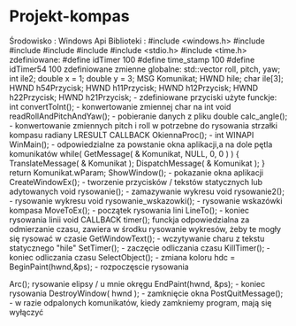 # Projekt-kompas
Środowisko : Windows Api
Biblioteki :
            #include <windows.h>
            #include <iostream>
            #include <vector>
            #include <fstream>
            #include <cmath>
            #include <stdio.h>
            #include <time.h> 
  zdefiniowane:
          #define idTimer 100
          #define time_stamp 100
          #define idTimer54 100
  zdefiniowane zmienne globalne:
          std::vector<double> roll, pitch, yaw;
          int ile2;
          double x = 1;
          double y = 3;
          MSG Komunikat;
          HWND hile;
          char ile[3];
   HWND h54Przycisk;
    HWND h11Przycisk;
    HWND h12Przycisk;
    HWND h22Przycisk;
    HWND h21Przycisk;     -   zdefiniowane przyciski
  użyte funckje:
  int convertToInt(); - konwertowanie zmiennej char na int
  void readRollAndPitchAndYaw();  - pobieranie danych z pliku
  double  calc_angle();   -   konwertowanie zmiennych pitch i roll w potrzebne do rysowania strzałki kompasu radiany
  LRESULT CALLBACK OkiennaProc(); - 
  int WINAPI WinMain();    -     odpowiedzialne za powstanie okna aplikacji,a na dole pętla komunikatów
                                    while( GetMessage( & Komunikat, NULL, 0, 0 ) )
                              {
                                  TranslateMessage( & Komunikat );
                                  DispatchMessage( & Komunikat );
                              }
                              return Komunikat.wParam;
   ShowWindow();   - pokazanie okna aplikacji
  CreateWindowEx();   -  tworzenie przycisków / tekstów statycznych lub adytowanych 
void rysowanie();   - zamazywanie wykresu
void rysowanie2();  - rysowanie wykresu
void rysowanie_wskazowki(); - rysowanie wskazówki kompasa
MoveToEx(); - początek rysowania lini
 LineTo(); - koniec rysowania linii
  void CALLBACK timer(); funckja odpowiedzialna za odmierzanie czasu, zawiera w środku rysowanie wykresów, żeby te mogły się rysować w czasie
  GetWindowText(); - wczytywanie charu z tekstu statycznego "hile"
  SetTimer(); - zaczęcie odliczania czasu
  KillTimer(); - koniec odliczania czasu
  SelectObject(); - zmiana koloru
  hdc = BeginPaint(hwnd,&ps); - rozpoczęscie rysowania
  
  Arc(); rysowanie elipsy / u mnie okręgu
  EndPaint(hwnd, &ps); - koniec rysowania
   DestroyWindow( hwnd ); - zamknięcie okna
  PostQuitMessage(); - w razie odpalonych komunikatów, kiedy zamkniemy program, mają się wyłączyć
  
  
  
  
  
  
